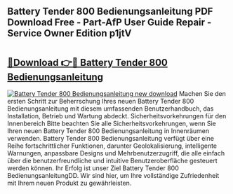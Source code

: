 ## Battery Tender 800 Bedienungsanleitung PDF Download Free - Part-AfP User Guide Repair - Service Owner Edition p1jtV

# <h2><a href="http://df662uy.blite.top/?on=Battery+Tender+800+Bedienungsanleitung">🔗Download 👉🔴 Battery Tender 800 Bedienungsanleitung</a></h2>

[![Battery Tender 800 Bedienungsanleitung new download](https://i.imgur.com/lujVjoI.png)](http://df662uy.blite.top/?on=Battery+Tender+800+Bedienungsanleitung)
Machen Sie den ersten Schritt zur Beherrschung Ihres neuen Battery Tender 800 Bedienungsanleitung mit diesem umfassenden Benutzerhandbuch, das Installation, Betrieb und Wartung abdeckt. Sicherheitsvorkehrungen für den Innenbereich Bitte beachten Sie alle Sicherheitsvorkehrungen, wenn Sie Ihren neuen Battery Tender 800 Bedienungsanleitung in Innenräumen verwenden. Battery Tender 800 Bedienungsanleitung verfügt über eine Reihe fortschrittlicher Funktionen, darunter Geolokalisierung, intelligente Warnungen, anpassbare Designs und Mehrbenutzerzugriff, die alle einfach über die benutzerfreundliche und intuitive Benutzeroberfläche gesteuert werden können. Ihr Erfolg ist unser Ziel Battery Tender 800 BedienungsanleitungDD. Wir sind hier, um Ihre vollständige Zufriedenheit mit Ihrem neuen Produkt zu gewährleisten.
